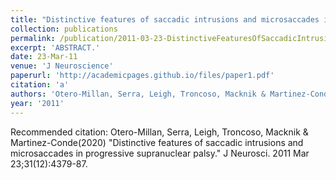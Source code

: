```yaml
---
title: "Distinctive features of saccadic intrusions and microsaccades in progressive supranuclear palsy."
collection: publications
permalink: /publication/2011-03-23-DistinctiveFeaturesOfSaccadicIntrusionsAndMicrosaccadesInProgre
excerpt: 'ABSTRACT.'
date: 23-Mar-11
venue: 'J Neuroscience'
paperurl: 'http://academicpages.github.io/files/paper1.pdf'
citation: 'a'
authors: 'Otero-Millan, Serra, Leigh, Troncoso, Macknik & Martinez-Conde'
year: '2011'
---
```


Recommended citation: Otero-Millan, Serra, Leigh, Troncoso, Macknik & Martinez-Conde(2020) "Distinctive features of saccadic intrusions and microsaccades in progressive supranuclear palsy." J Neurosci. 2011 Mar 23;31(12):4379-87. 
